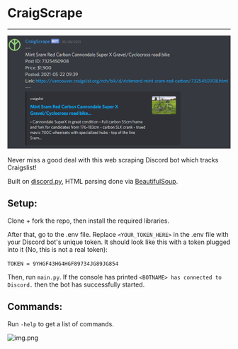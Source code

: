 # CraigScrape

---

![image](images/img.png)

Never miss a good deal with this web scraping Discord bot which tracks Craigslist!

Built on [discord.py](https://discordpy.readthedocs.io/en/latest/), HTML parsing done via [BeautifulSoup](https://www.crummy.com/software/BeautifulSoup/bs4/doc/).


## Setup:
Clone + fork the repo, then install the required libraries.

After that, go to the .env file. Replace ```<YOUR_TOKEN_HERE>``` in the .env file with your Discord bot's unique token. It should look like this with a token plugged into it (No, this is not a real token):

```TOKEN = 9YHGF43HG4HGF89734JG89JG854```

Then, run ```main.py```. If the console has printed ```<BOTNAME> has connected to Discord.``` then the bot has successfully started.


## Commands:

Run ```-help``` to get a list of commands.

![img.png](images/commands.png)